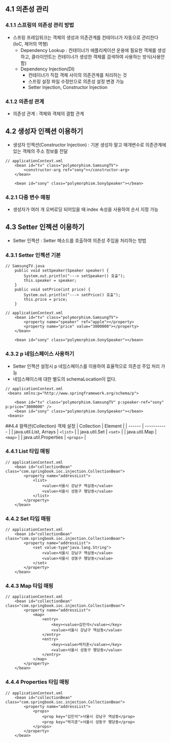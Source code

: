 ## 4.1 의존성 관리

### **4.1.1 스프링의 의존성 관리 방법**
+ 스프링 프레임워크는 객체의 생성과 의존관계를 컨테이너가 자동으로 관리한다(IoC, 제어의 역행)
  + Dependency Lookup : 컨테이너가 애플리케이션 운용에 필요한 객체를 생성하고, 클라이언트는 컨테이너가 생성한 객체를 검색하여 사용하는 방식(사용안함)
  + Dependency Injection(DI) 
    + 컨테이너가 직접 객체 사이의 의존관계를 처리하는 것
    + 스프링 설정 파일 수정만으로 의존성 설정 변경 가능
    + Setter Injection, Constructor Injection
    
### **4.1.2 의존성 관계**
+ 의존성 관계 : 객체와 객체의 결합 관계

## 4.2 생성자 인젝션 이용하기
+ 생성자 인젝션(Constructor Injection) : 기본 생성자 말고 매개변수로 의존관계에 있는 객체의 주소 정보를 전달
```
// applicationContext.xml 
    <bean id="tv" class="polymorphism.SamsungTV">
        <constructor-arg ref="sony"></constructor-arg>
    </bean>
    
    <bean id="sony" class="polymorphism.SonySpeaker"></bean>
```

### **4.2.1 다중 변수 매핑**
+ 생성자가 여러 개 오버로딩 되어있을 때 index 속성을 사용하여 순서 지정 가능


## 4.3 Setter 인젝션 이용하기
+ Setter 인젝션 : Setter 메소드를 호출하여 의존성 주입을 처리하는 방법

### **4.3.1 Setter 인젝션 기본**
```
// SamsungTV.java
    public void setSpeaker(Speaker speaker) {
        System.out.println("---> setSpeaker() 호출");
        this.speaker = speaker;
    }
    public void setPrice(int price) {
        System.out.println("---> setPrice() 호출");
        this.price = price;
    }
```

```
// applicationContext.xml 
    <bean id="tv" class="polymorphism.SamsungTV">
        <property name="speaker" ref="apple"></property>
        <property name="price" value="3000000"></property>
    </bean>
    
    <bean id="sony" class="polymorphism.SonySpeaker"></bean>
```

### **4.3.2 p 네임스페이스 사용하기**
+ Setter 인젝션 설정시 p 네임스페이스를 이용하여 효율적으로 의존성 주입 처리 가능
+ 네임스페이스에 대한 별도의 schemaLocation이 없다.
```
// applicationContext.xml 
 <beans xmlns:p="http://www.springframework.org/schema/p">
    
    <bean id="tv" class="polymorphism.SamsungTV" p:speaker-ref="sony" p:price="3000000" />
    <bean id="sony" class="polymorphism.SonySpeaker"></bean>
 <beans>
```    


##4.4 컬렉션(Collection) 객체 설정
| Collection | Element |
| ------ | ----------- |
| java.util.List, Arrays | `<list>` |
| java.util.Set | `<set>` |
| java.util.Map | `<map>` |
| java.util.Properties | `<props>` |

### **4.4.1 List 타입 매핑**
```
// applicationContext.xml 
    <bean id="collectionBean" class="com.springbook.ioc.injection.CollectionBean">
        <property name="addressList">
            <list>
                <value>서울시 강남구 역삼동</value>
                <value>서울시 성동구 행당동</value>
            </list>
        </property>
    </bean>
```

### **4.4.2 Set 타입 매핑**
```
// applicationContext.xml 
    <bean id="collectionBean" class="com.springbook.ioc.injection.CollectionBean">
        <property name="addressList">
            <set value-type"java.lang.String">
                <value>서울시 강남구 역삼동</value>
                <value>서울시 성동구 행당동</value>
            </set>
        </property>
    </bean>
```

### **4.4.3 Map 타입 매핑**
```
// applicationContext.xml 
    <bean id="collectionBean" class="com.springbook.ioc.injection.CollectionBean">
        <property name="addressList">
            <map>
                <entry>
                    <key><value>김민석</value></key>
                    <value>서울시 강남구 역삼동</value>
                </entry>
                <entry>
                    <key><value>박지훈</value></key>
                    <value>서울시 성동구 행당동</value>
                </entry>
            </map>
        </property>
    </bean>
```

### **4.4.4 Properties 타입 매핑**
```
// applicationContext.xml 
    <bean id="collectionBean" class="com.springbook.ioc.injection.CollectionBean">
        <property name="addressList">
            <props>
                <prop key="김민석">서울시 강남구 역삼동</prop>
                <prop key="박지훈">서울시 성동구 행당동</prop>
            </props>
        </property>
    </bean>
```